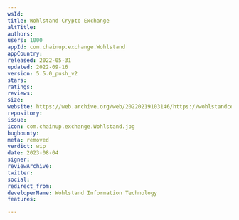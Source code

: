 ```yaml
---
wsId: 
title: Wohlstand Crypto Exchange
altTitle: 
authors: 
users: 1000
appId: com.chainup.exchange.Wohlstand
appCountry: 
released: 2022-05-31
updated: 2022-09-16
version: 5.5.0_push_v2
stars: 
ratings: 
reviews: 
size: 
website: https://web.archive.org/web/20220219103146/https://wohlstandcex.com/
repository: 
issue: 
icon: com.chainup.exchange.Wohlstand.jpg
bugbounty: 
meta: removed
verdict: wip
date: 2023-08-04
signer: 
reviewArchive: 
twitter: 
social: 
redirect_from: 
developerName: Wohlstand Information Technology
features: 

---
```


